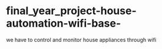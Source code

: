 # final_year_project-house-automation-wifi-base-
we have to control and monitor house appliances through wifi 
